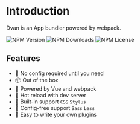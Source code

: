 # Introduction
Dvan is an App bundler powered by webpack.

![NPM Version](https://flat.badgen.net/npm/v/dvan?icon=npm)
![NPM Downloads](https://flat.badgen.net/npm/dt/dvan)
![NPM License](https://flat.badgen.net/npm/license/dvan)

## Features
- 🚀 No config required until you need
- 📦 Out of the box
- 💪 Powered by Vue and webpack
- 🔧 Hot reload with dev server
- 🔗 Built-in support `CSS` `Stylus`
- 🔨 Config-free support `Sass` `Less`
- 🧰 Easy to write your own plugins